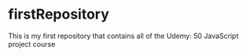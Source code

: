 # firstRepository
This is my first repository that contains all of the Udemy: 50 JavaScript project course
